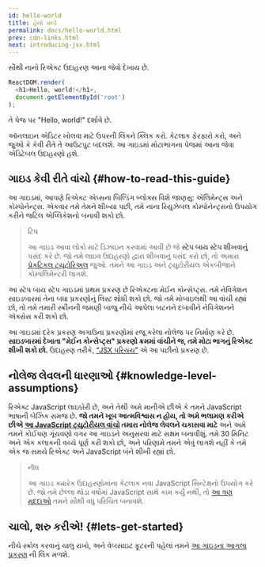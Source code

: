 ```yaml
---
id: hello-world
title: હેલો વર્લ્ડ
permalink: docs/hello-world.html
prev: cdn-links.html
next: introducing-jsx.html
---
```


સૌથી નાનો રિએક્ટ ઉદાહરણ આના જેવો દેખાય છે.

```js
ReactDOM.render(
  <h1>Hello, world!</h1>,
  document.getElementById('root')
);
```

તે પેજ પર "Hello, world!" દર્શાવે છે.

[](codepen://hello-world)

ઑનલાઇન એડિટર ખોલવા માટે ઉપરની લિંકને ક્લિક કરો. કેટલાક ફેરફારો કરો, અને જુઓ કે કેવી રીતે તે આઉટપુટ બદલશે. આ ગાઇડમાં મોટાભાગના પેજમાં આના જેવા એડિટેબલ ઉદાહરણો હશે.


## ગાઇડ કેવી રીતે વાંચો {#how-to-read-this-guide}

આ ગાઇડમાં, આપણે રિએક્ટ એપ્સના બિલ્ડિંગ બ્લોક્સ વિશે જાણસુ: એલિમેન્ટ્સ અને કોમ્પોનેન્ટ્સ. એકવાર તમે તેમને શીખ્યા પછી, તમે નાના રિયુઝેબલ કોમ્પોનેન્ટ્સનો ઉપયોગ કરીને જટિલ એપ્લિકેશનો બનાવી શકો છો.

>ટિપ
>
>આ ગાઇડ આવા લોકો માટે ડિઝાઇન કરવામાં આવી છે જે **સ્ટેપ બાય સ્ટેપ શીખવાનું** પસંદ કરે છે. જો તમે લાઇવ ઉદાહરણો દ્વારા શીખવાનું પસંદ કરો છો, તો અમારા [પ્રેકટિકલ ટ્યૂટોરિઅલ](/tutorial/tutorial.html) જુઓ. તમને આ ગાઇડ અને ટ્યુટોરીયલ એકબીજાને કોમ્પલિમેન્ટરી લાગશે.

આ સ્ટેપ બાય સ્ટેપ ગાઇડમાં પ્રથમ પ્રકરણ છે રિએક્ટના મેઈન કોન્સેપ્ટ્સ. તમે નેવિગેશન સાઇડબારમાં તેના બધા પ્રકરણોનું લિસ્ટ શોધી શકો છો. જો તમે મોબાઇલથી આ વાંચી રહ્યાં છો, તો તમે તમારી સ્ક્રીનની જમણી બાજુ નીચે આપેલા બટનને દબાવીને નેવિગેશનને ઍક્સેસ કરી શકો છો.

આ ગાઇડમાં દરેક પ્રકરણ અગાઉના પ્રકરણોમાં રજૂ કરેલા નોલેજ પર નિર્માણ કરે છે. **સાઇડબારમાં દેખાતા "મેઈન કોન્સેપ્ટ્સ" પ્રકરણો ક્રમમાં વાંચીને જ, તમે મોટા ભાગનું રિએક્ટ શીખી શકો છો.** ઉદાહરણ તરીકે, [“JSX પરિચય”](/docs/introducing-jsx.html) એ આ પછીનો પ્રકરણ છે.

## નોલેજ લેવલની ધારણાઓ {#knowledge-level-assumptions}

રિએક્ટ JavaScript લાઇબ્રેરી છે, અને તેથી અમે માનીએ છીએ કે તમને JavaScript ભાષાની બેઝિક સમજ છે. **જો તમને ખૂબ આત્મવિશ્વાસ ન હોય, તો અમે ભલામણ કરીએ છીએ [આ JavaScript ટ્યુટોરીયલ વાંચો](https://developer.mozilla.org/en-US/docs/Web/JavaScript/A_re-introduction_to_JavaScript) તમારા નોલેજ લેવલને ચકાસવા માટે** અને અમે તમને કોઈપણ ગૂંચવણો વગર આ ગાઇડને અનુસરવા માટે સક્ષમ બનાવીશું. તમે 30 મિનિટ અને એક કલાકની વચ્ચે પૂર્ણ કરી શકો છો, અને પરિણામે તમને એવું લાગશે નહીં કે તમે એક જ સમયે રિએક્ટ અને JavaScript બંને શીખી રહ્યાં છો.

>નૉૅધ
>
>આ ગાઇડ ક્યારેક ઉદાહરણોમાંના કેટલાક નવા JavaScript સિન્ટેક્ષનો ઉપયોગ કરે છે. જો તમે છેલ્લા થોડા વર્ષોમાં JavaScript સાથે કામ કર્યું નથી, તો [આ ત્રણ મુદ્દાઓ](https://gist.github.com/gaearon/683e676101005de0add59e8bb345340c) તમને સૌથી વધુ પરિચિત બનાવશે.


## ચાલો, શરુ કરીએ! {#lets-get-started}

નીચે સ્ક્રોલ કરવાનું ચાલુ રાખો, અને વેબસાઇટ ફૂટરની પહેલાં તમને [આ ગાઇડના આગલા પ્રકરણ](/docs/introducing-jsx.html) ની લિંક મળશે.



